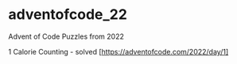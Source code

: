 # adventofcode_22

Advent of Code Puzzles from 2022

1 Calorie Counting - solved [https://adventofcode.com/2022/day/1]
